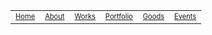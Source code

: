 |       |       |       |       |       |       |
| :---: | :---: | :---: | :---: | :---: | :---: |
| <sub><sup>[Home](index.html)</sup></sub> | <sub><sup>[About](about.html)</sup></sub> | <sub><sup>[Works](works.html)</sup></sub> | <sub><sup>[Portfolio](portfolio.html)</sup></sub> | <sub><sup>[Goods](goods.html)</sup></sub> | <sub><sup>[Events](events.html)</sup></sub> |
